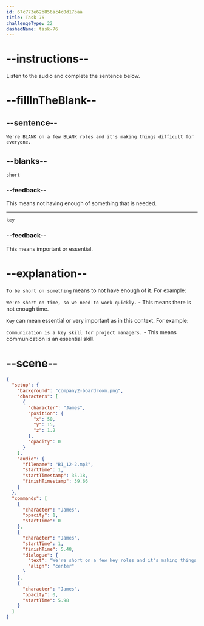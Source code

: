 ```yaml
---
id: 67c773e62b856ac4c0d17baa
title: Task 76
challengeType: 22
dashedName: task-76
---
```


<!-- (Audio) James: We're short on a few key roles and it's making things difficult for everyone. -->

# --instructions--

Listen to the audio and complete the sentence below.  

# --fillInTheBlank--

## --sentence--

`We're BLANK on a few BLANK roles and it's making things difficult for everyone.`  

## --blanks--

`short`  

### --feedback--

This means not having enough of something that is needed.  

---  

`key`  

### --feedback--

This means important or essential.  

# --explanation--

`To be short on something` means to not have enough of it. For example:

`We're short on time, so we need to work quickly.` - This means there is not enough time.

`Key` can mean essential or very important as in this context. For example:

`Communication is a key skill for project managers.` - This means communication is an essential skill.

# --scene--

```json
{
  "setup": {
    "background": "company2-boardroom.png",
    "characters": [
      {
        "character": "James",
        "position": {
          "x": 50,
          "y": 15,
          "z": 1.2
        },
        "opacity": 0
      }
    ],
    "audio": {
      "filename": "B1_12-2.mp3",
      "startTime": 1,
      "startTimestamp": 35.18,
      "finishTimestamp": 39.66
    }
  },
  "commands": [
    {
      "character": "James",
      "opacity": 1,
      "startTime": 0
    },
    {
      "character": "James",
      "startTime": 1,
      "finishTime": 5.48,
      "dialogue": {
        "text": "We're short on a few key roles and it's making things difficult for everyone.",
        "align": "center"
      }
    },
    {
      "character": "James",
      "opacity": 0,
      "startTime": 5.98
    }
  ]
}
```
